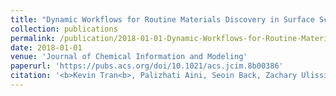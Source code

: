 ```yaml
---
title: "Dynamic Workflows for Routine Materials Discovery in Surface Science"
collection: publications
permalink: /publication/2018-01-01-Dynamic-Workflows-for-Routine-Materials-Discovery-in-Surface-Science
date: 2018-01-01
venue: 'Journal of Chemical Information and Modeling'
paperurl: 'https://pubs.acs.org/doi/10.1021/acs.jcim.8b00386'
citation: '<b>Kevin Tran<b>, Palizhati Aini, Seoin Back, Zachary Ulissi, "Dynamic Workflows for Routine Materials Discovery in Surface Science". Journal of Chemical Information and Modeling, 2018.'
---
```

